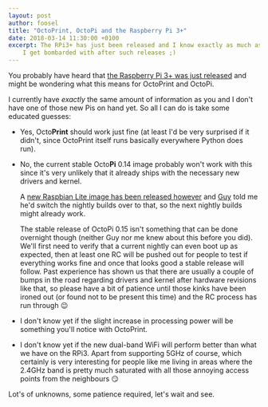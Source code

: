```yaml
---
layout: post
author: foosel
title: "OctoPrint, OctoPi and the Raspberry Pi 3+"
date: 2018-03-14 11:30:00 +0100
excerpt: The RPi3+ has just been released and I know exactly as much as you. Still, some speculation on the usual questions
    I get bombarded with after such releases ;)
---
```


You probably have heard that [the Raspberry Pi 3+ was just released](https://www.raspberrypi.org/blog/raspberry-pi-3-model-bplus-sale-now-35/)
and might be wondering what this means for OctoPrint and OctoPi.

I currently have *exactly* the same amount of information as you and I don't have one of those new Pis
on hand yet. So all I can do is take some educated guesses:

  * Yes, Octo**Print** should work just fine (at least I'd be very surprised if it didn't, since OctoPrint itself runs basically 
    everywhere Python does run).
  * No, the current stable Octo**Pi** 0.14 image probably won't work with this since it's very unlikely that it already
    ships with the necessary new drivers and kernel. 
    
    A [new Raspbian Lite image has been released however](https://www.raspberrypi.org/downloads/raspbian/) and 
    [Guy](https://github.com/guysoft/OctoPi) told me he'd switch the nightly builds over to that, so the next nightly 
    builds might already work. 
    
    The stable release of OctoPi 0.15 isn't something that can be done overnight though (neither Guy nor me knew about
    this before you did). We'll first need to verify that a current nightly can even boot up as expected, then
    at least one RC will be pushed out for people to test if everything works fine and once that looks good a stable 
    release will follow. Past experience has shown us that there are usually a couple of bumps in the road regarding 
    drivers and kernel after hardware revisions like that, so please have a bit of patience until those kinks have been 
    ironed out (or found not to be present this time) and the RC process has run through 😉
  * I don't know yet if the slight increase in processing power will be something you'll notice with OctoPrint.
  * I don't know yet if the new dual-band WiFi will perform better than what we have on the RPi3. Apart from supporting
    5GHz of course, which certainly is very interesting for people like me living in areas where the 2.4GHz band is
    pretty much saturated with all those annoying access points from the neighbours 😏

Lot's of unknowns, some patience required, let's wait and see.
